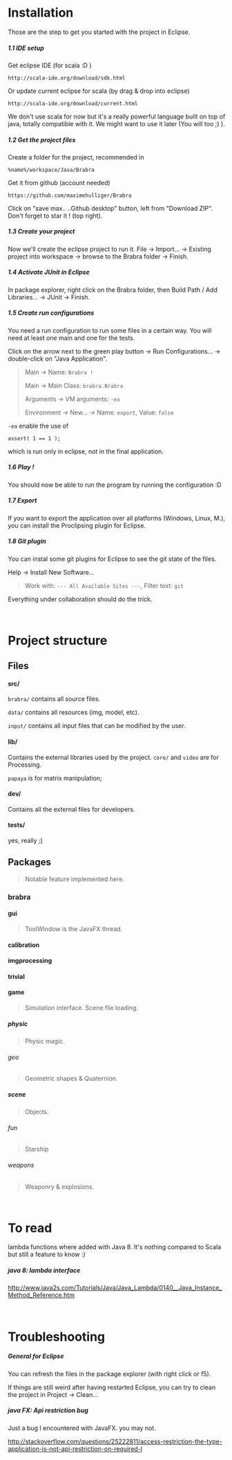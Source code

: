 ﻿# Installation
Those are the step to get you started with the project in Eclipse.

##### 1.1 IDE setup 
Get eclipse IDE (for scala :D )
	
	http://scala-ide.org/download/sdk.html

Or update current eclipse for scala (by drag & drop into eclipse)
	
	http://scala-ide.org/download/current.html

We don't use scala for now but it's a really powerful language built on top of java, totally compatible with it. We might want to use it later (You will too ;) ). 

##### 1.2 Get the project files
Create a folder for the project, recommended in

	%name%/workspace/Java/Brabra
	
Get it from github (account needed)

	https://github.com/maximehulliger/Brabra

Click on "save max.. ..Github desktop" button, left from "Download ZIP". Don't forget to star it ! (top right).

##### 1.3 Create your project
Now we'll create the eclipse project to run it. File -> Import... -> Existing project into workspace -> browse to the Brabra folder -> Finish.

##### 1.4 Activate JUnit in Eclipse
In package explorer, right click on the Brabra folder, then Build Path / Add Libraries... -> JUnit -> Finish.

##### 1.5 Create run configurations
You need a run configuration to run some files in a certain way. You will need at least one main and one for the tests.

Click on the arrow next to the green play button -> Run Configurations... -> double-click on "Java Application".

> Main -> Name: `Brabra !`
>
> Main -> Main Class: `brabra.Brabra`
>
> Arguments -> VM arguments: `-ea`
>
> Environment -> New... -> Name: `export`, Value: `false`

`-ea` enable the use of 

	assert( 1 == 1 );
	
which is run only in eclipse, not in the final application.

##### 1.6 Play !
You should now be able to run the program by running the configuration :D

##### 1.7 Export
If you want to export the application over all platforms (Windows, Linux, M.), you can install the Proclipsing plugin for Eclipse.

##### 1.8 Git plugin
You can instal some git plugins for Eclipse to see the git state of the files.

Help -> Install New Software...

> Work with: `--- All Available Sites ---`, Filter text: `git`

Everything under collaboration should do the trick.

<br>

# Project structure
## Files
#### src/
`brabra/` contains all source files.

`data/` contains all resources (img, model, etc).

`input/` contains all input files that can be modified by the user.

#### lib/
Contains the external libraries used by the project. 
`core/` and `video` are for Processing.

`papaya` is for matrix manipulation;

#### dev/
Contains all the external files for developers.

#### tests/
yes, really ;)

## Packages
> Notable feature implemented here.

### brabra
#### gui
> ToolWindow is the JavaFX thread.

#### calibration
#### imgprocessing
#### trivial
#### game
> Simulation interface.
> Scene file loading.
##### physic
> Physic magic.

###### geo
> Geometric shapes & Quaternion.

##### scene
> Objects.

###### fun
> Starship

###### weapons
> Weaponry & explosions.

<br>

# To read
lambda functions where added with Java 8. It's nothing compared to Scala but still a feature to know :)

##### java 8: lambda interface
http://www.java2s.com/Tutorials/Java/Java_Lambda/0140__Java_Instance_Method_Reference.htm

<br>

# Troubleshooting
##### General for Eclipse
You can refresh the files in the package explorer (with right click or f5).

If things are still weird after having restarted Eclipse, you can try to clean the project in Project -> Clean...

##### java FX: Api restriction bug
Just a bug I encountered with JavaFX. you may not.

http://stackoverflow.com/questions/25222811/access-restriction-the-type-application-is-not-api-restriction-on-required-l